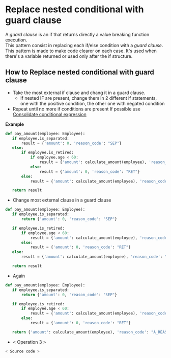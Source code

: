 # Replace nested conditional with guard clause
A *guard clause* is an if that returns directly a value breaking function execution.  
This pattern consist in replacing each if/else condition with a *guard clause*.  
This pattern is made to make code clearer on each case.
It's used when there's a variable returned or used only after the if structure.

## How to Replace nested conditional with guard clause
- Take the most external if clause and chang it in a guard clause.
  - If nested IF are present, change them in 2 different if statements, 
  one with the positive condition, the other one with negated condition
- Repeat until no more if conditions are present
If possible use [Consolidate conditional expression](../Consolidate%20conditional%20expression)

 **Example**
 ```python
 def pay_amount(employee: Employee):
    if employee.is_separated:
        result = {'amount': 0, 'reason_code': "SEP"}
    else:
        if employee.is_retired:
            if employee.age < 60:
                result = {'amount': calculate_amount(employee), 'reason_code': "A_REASON"}
            else:
                result = {'amount': 0, 'reason_code': "RET"}
        else:
            result = {'amount': calculate_amount(employee), 'reason_code': "A_REASON"}

    return result
 ```
 
 * Change most external clause in a guard clause
 ```python    
def pay_amount(employee: Employee):
    if employee.is_separated:
        return {'amount': 0, 'reason_code': "SEP"}

    if employee.is_retired:
        if employee.age < 60:
            result = {'amount': calculate_amount(employee), 'reason_code': "A_REASON"}
        else:
            result = {'amount': 0, 'reason_code': "RET"}
    else:
        result = {'amount': calculate_amount(employee), 'reason_code': "A_REASON"}

    return result


 ```

 * Again
 ```python    
def pay_amount(employee: Employee):
    if employee.is_separated:
        return {'amount': 0, 'reason_code': "SEP"}

    if employee.is_retired:
        if employee.age < 60:
            result = {'amount': calculate_amount(employee), 'reason_code': "A_REASON"}
        else:
            result = {'amount': 0, 'reason_code': "RET"}

    return {'amount': calculate_amount(employee), 'reason_code': "A_REASON"}
 ```
 
  * < Operation 3 >
 ```python    
 < Source code >
 ```